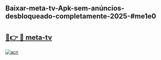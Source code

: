 ## Baixar-meta-tv-Apk-sem-anúncios-desbloqueado-completamente-2025-#me1e0

# <h2><a href="https://ainizakaria.my?title=meta-tv&ref=20M">🔗👉 🔴 meta-tv</a></h2>

[![acn](https://github.com/user-attachments/assets/0f9c940e-d8b0-45ae-aac7-cd30a18b3e1c)](https://ainizakaria.my?title=meta-tv&ref=20M)

